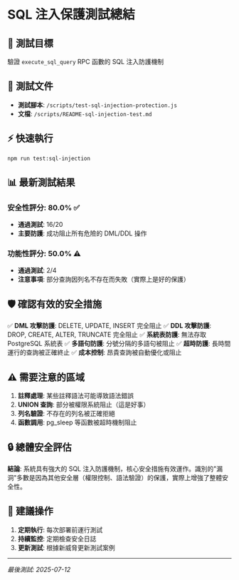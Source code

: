 # SQL 注入保護測試總結

## 🎯 測試目標
驗證 `execute_sql_query` RPC 函數的 SQL 注入防護機制

## 📁 測試文件
- **測試腳本**: `/scripts/test-sql-injection-protection.js`
- **文檔**: `/scripts/README-sql-injection-test.md`

## ⚡ 快速執行
```bash
npm run test:sql-injection
```

## 📊 最新測試結果

### 安全性評分: 80.0% ✅
- **通過測試**: 16/20
- **主要防護**: 成功阻止所有危險的 DML/DDL 操作

### 功能性評分: 50.0% ⚠️
- **通過測試**: 2/4
- **注意事項**: 部分查詢因列名不存在而失敗（實際上是好的保護）

## 🛡️ 確認有效的安全措施

✅ **DML 攻擊防護**: DELETE, UPDATE, INSERT 完全阻止
✅ **DDL 攻擊防護**: DROP, CREATE, ALTER, TRUNCATE 完全阻止
✅ **系統表防護**: 無法存取 PostgreSQL 系統表
✅ **多語句防護**: 分號分隔的多語句被阻止
✅ **超時防護**: 長時間運行的查詢被正確終止
✅ **成本控制**: 昂貴查詢被自動優化或阻止

## ⚠️ 需要注意的區域

1. **註釋處理**: 某些註釋語法可能導致語法錯誤
2. **UNION 查詢**: 部分被權限系統阻止（這是好事）
3. **列名驗證**: 不存在的列名被正確拒絕
4. **函數調用**: pg_sleep 等函數被超時機制阻止

## 🔒 總體安全評估

**結論**: 系統具有強大的 SQL 注入防護機制，核心安全措施有效運作。識別的"漏洞"多數是因為其他安全層（權限控制、語法驗證）的保護，實際上增強了整體安全性。

## 🚀 建議操作

1. **定期執行**: 每次部署前運行測試
2. **持續監控**: 定期檢查安全日誌
3. **更新測試**: 根據新威脅更新測試案例

---
*最後測試: 2025-07-12*
